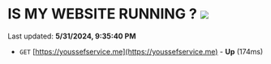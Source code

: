 # IS MY WEBSITE RUNNING ? [![](https://img.shields.io/static/v1?label=Sponsor&message=%E2%9D%A4&logo=GitHub&color=%23fe8e86)](https://github.com/sponsors/Youssef-Lehmam)

Last updated: **5/31/2024, 9:35:40 PM**

- `GET` [https://youssefservice.me](https://youssefservice.me) - **Up** (174ms)
